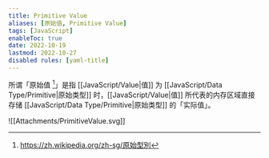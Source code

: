 ```yaml
---
title: Primitive Value
aliases: [原始值, Primitive Value]
tags: [JavaScript]
enableToc: true
date: 2022-10-19
lastmod: 2022-10-27
disabled rules: [yaml-title]
---
```


所谓「原始值 [^1]」是指 [[JavaScript/Value|值]] 为 [[JavaScript/Data Type/Primitive|原始类型]] 时，[[JavaScript/Value|值]] 所代表的内存区域直接存储 [[JavaScript/Data Type/Primitive|原始类型]] 的「实际值」。

![[Attachments/PrimitiveValue.svg]]

[^1]: <https://zh.wikipedia.org/zh-sg/原始型別>

